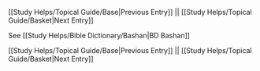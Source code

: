 [[Study Helps/Topical Guide/Base|Previous Entry]]  ||  [[Study Helps/Topical Guide/Basket|Next Entry]]

 See [[Study Helps/Bible Dictionary/Bashan|BD Bashan]]

[[Study Helps/Topical Guide/Base|Previous Entry]]  ||  [[Study Helps/Topical Guide/Basket|Next Entry]]